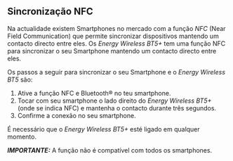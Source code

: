 ## Sincronização NFC

Na actualidade existem Smartphones no mercado com a função *NFC* (Near Field Communication) que permite sincronizar dispositivos mantendo um contacto directo entre eles. Os *Energy Wireless BT5+* tem uma função NFC para sincronizar o seu Smartphone mantendo um contacto directo entre eles. 

Os passos a seguir para sincronizar o seu Smartphone e o *Energy Wireless BT5* são: 

1. Ative a função NFC e Bluetooth® no teu smartphone. 
2. Tocar com seu smartphone o lado direito do *Energy Wireless BT5+* (onde se indica NFC) e mantenha o contacto durante três segundos. 
3. Confirme a conexão no seu smartphone. 

É necessário que o *Energy Wireless BT5+* esté ligado em qualquer momento.

_**IMPORTANTE:**_ A função não é compatível com todos os smartphones.
